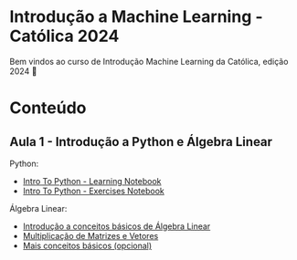 # Introdução a Machine Learning - Católica 2024

Bem vindos ao curso de Introdução Machine Learning da Católica, edição 2024 🎉

# Conteúdo

## Aula 1 - Introdução a Python e Álgebra Linear

Python:
- [Intro To Python - Learning Notebook](https://colab.research.google.com/github/Hospital-Da-Luz-Learning-Health/MLCatolica24/blob/main/Aula%201/Intro%20to%20Python%20-%20Learning%20Notebook.ipynb)
- [Intro To Python - Exercises Notebook](https://colab.research.google.com/github/Hospital-Da-Luz-Learning-Health/MLCatolica24/blob/main/Aula%201/Intro%20to%20Python%20-%20Exercise%20Notebook.ipynb)

Álgebra Linear:
- [Introdução a conceitos básicos de Álgebra Linear](https://github.com/MonitSharma/Numerical-Linear-Algebra/blob/main/Basic%20Numerical%20Linear%20Algebra/1-Scalars%2C_Vectors%2C_Matrices_and_Tensors.ipynb)
- [Multiplicação de Matrizes e Vetores](https://github.com/MonitSharma/Numerical-Linear-Algebra/blob/main/Basic%20Numerical%20Linear%20Algebra/2-Multiplying_Matrices_and_Vectors.ipynb)
- [Mais conceitos básicos (opcional)](https://github.com/MonitSharma/Numerical-Linear-Algebra/blob/main/Readme.md?plain=1)







